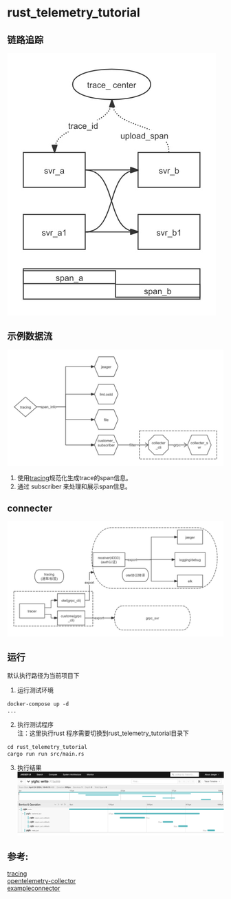 # rust_telemetry_tutorial

## 链路追踪
![](./doc/trace.jpg)

## 示例数据流
![](./doc/tracing.jpg)
1. 使用[tracing](https://github.com/tokio-rs/tracing)规范化生成trace的span信息。 
2. 通过 subscriber 来处理和展示span信息。

## connecter
![](./doc/connecter.jpg)

## 运行
默认执行路径为当前项目下
1. 运行测试环境
```
docker-compose up -d
...
```
2. 执行测试程序  
注：这里执行rust 程序需要切换到rust_telemetry_tutorial目录下
```
cd rust_telemetry_tutorial
cargo run run src/main.rs
```
3. 执行结果
![](./doc/result.png)

## 参考:  
[tracing](https://github.com/tokio-rs/tracing)  
[opentelemetry-collector](https://github.com/open-telemetry/opentelemetry-collector)  
[exampleconnector](https://github.com/gord02/exampleconnector)